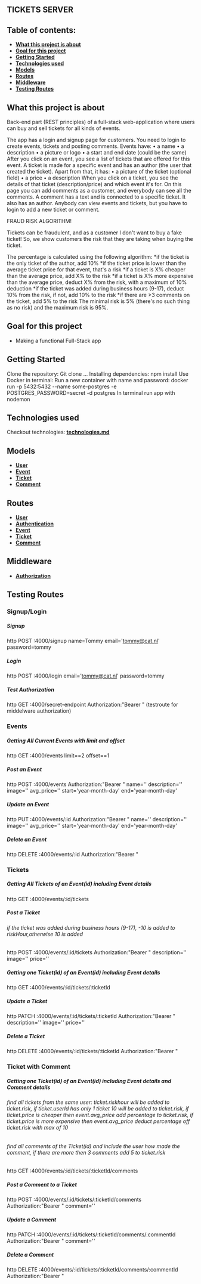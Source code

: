 ## TICKETS SERVER

## Table of contents:
- **[What this project is about](#what-this-project-is-about)**
- **[Goal for this project](#goal-for-this-project)**
- **[Getting Started](#getting-started)**
- **[Technologies used](#technologies-used)**
- **[Models](#models)**
- **[Routes](#routes)**
- **[Middleware](#middleware)**
- **[Testing Routes](#testing-routes)**


## What this project is about

Back-end part (REST principles) of a full-stack web-application where users can buy and sell tickets for all kinds of events. 

The app has a login and signup page for customers. You need to login to create events, tickets and posting comments.
Events have:
•	a name
•	a description
•	a picture or logo
•	a start and end date (could be the same)
After you click on an event, you see a list of tickets that are offered for this event.
A ticket is made for a specific event and has an author (the user that created the ticket). Apart from that, it has:
•	a picture of the ticket (optional field)
•	a price
•	a description
When you click on a ticket, you see the details of that ticket (description/price) and which event it's for. On this page you can add comments as a customer, and everybody can see all the comments.
A comment has a text and is connected to a specific ticket. It also has an author.
Anybody can view events and tickets, but you have to login to add a new ticket or comment.

FRAUD RISK ALGORITHM!

Tickets can be fraudulent, and as a customer I don't want to buy a fake ticket! So, we show customers the risk that they are taking when buying the ticket.

The percentage is calculated using the following algorithm:
*if the ticket is the only ticket of the author, add 10%
*if the ticket price is lower than the average ticket price for that event, that's a risk
*if a ticket is X% cheaper than the average price, add X% to the risk
*if a ticket is X% more expensive than the average price, deduct X% from the risk, with a maximum of 10% deduction
*if the ticket was added during business hours (9-17), deduct 10% from the risk, if not, add 10% to the risk
*if there are >3 comments on the ticket, add 5% to the risk
The minimal risk is 5% (there's no such thing as no risk) and the maximum risk is 95%.

## Goal for this project
- Making a functional Full-Stack app


## Getting Started
Clone the repository: Git clone ...
Installing dependencies: npm install
Use Docker in terminal: 
Run a new container with name and password: docker run -p 5432:5432 --name some-postgres -e POSTGRES_PASSWORD=secret -d postgres
In terminal run app with nodemon


## Technologies used

Checkout technologies: **[technologies.md](./technologies.md)**


## Models
- **[User](./User/model.js)**  
- **[Event](./Event/model.js)**  
- **[Ticket](./Ticket/model.js)**  
- **[Comment](./Comment/model.js)** 


## Routes
- **[User](./User/router.js)**  
- **[Authentication](./auth/router.js)**  
- **[Event](./Event/router.js)**  
- **[Ticket](./Ticket/router.js)**  
- **[Comment](./Comment/router.js)** 


## Middleware
- **[Authorization](./auth/middleware.js)**  


## Testing Routes

### Signup/Login
##### Signup 
http POST :4000/signup name=Tommy email='tommy@cat.nl' password=tommy
##### Login
http POST :4000/login email='tommy@cat.nl' password=tommy
##### Test Authorization
http GET :4000/secret-endpoint Authorization:"Bearer <token>" (testroute for middelware authorization)

### Events
##### Getting All Current Events with limit and offset
http GET :4000/events limit==2 offset==1
##### Post an Event 
http POST :4000/events Authorization:"Bearer <token>" name='<name>' description='<description>' image='<url>' avg_price='<price>' start='year-month-day'  end='year-month-day'
##### Update an Event 
http PUT :4000/events/:id Authorization:"Bearer <token>" name='<name>' description='<description>' image='<url>' avg_price='<price>' start='year-month-day'  end='year-month-day'
##### Delete an Event 
http DELETE :4000/events/:id Authorization:"Bearer <token>"

### Tickets
##### Getting All Tickets of an Event(id) including Event details
http GET :4000/events/:id/tickets
##### Post a Ticket 
###### if the ticket was added during business hours (9-17), -10 is added to riskHour,otherwise 10 is added
http POST :4000/events/:id/tickets Authorization:"Bearer <token>" description='<description>' image='<url>' price='<price>'

##### Getting one Ticket(id) of an Event(id) including Event details
http GET :4000/events/:id/tickets/:ticketId
##### Update a Ticket 
http PATCH :4000/events/:id/tickets/:ticketId Authorization:"Bearer <token>" description='<description>' image='<url>' price='<price>'
##### Delete a Ticket 
http DELETE :4000/events/:id/tickets/:ticketId Authorization:"Bearer <token>" 

### Ticket with Comment
##### Getting one Ticket(id) of an Event(id) including Event details and Comment details
###### find all tickets from the same user: ticket.riskhour will be added to ticket.risk, if ticket.userId has only 1 ticket 10 will be added to ticket.risk, if ticket.price is cheaper then event.avg_price add percentage to ticket.risk, if ticket.price is more expensive then event.avg_price deduct percentage off ticket.risk with max of 10
###### find all comments of the Ticket(id) and include the user how made the comment, if there are more then 3 comments add 5 to ticket.risk
http GET :4000/events/:id/tickets/:ticketId/comments
##### Post a Comment to a Ticket
http POST :4000/events/:id/tickets/:ticketId/comments Authorization:"Bearer <token>" comment='<comment>'
##### Update a Comment 
http PATCH :4000/events/:id/tickets/:ticketId/comments/:commentId Authorization:"Bearer <token>" comment='<comment>'
##### Delete a Comment 
http DELETE :4000/events/:id/tickets/:ticketId/comments/:commentId Authorization:"Bearer <token>" 